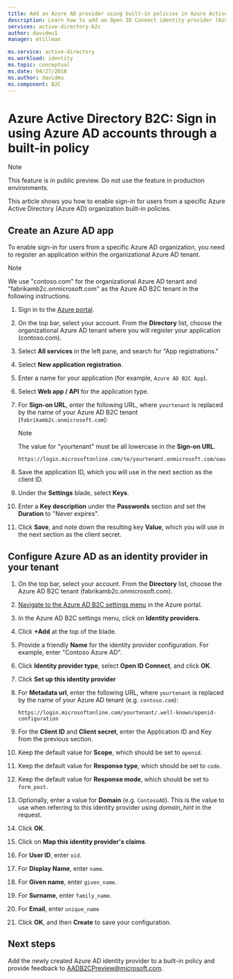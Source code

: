```yaml
---
title: Add an Azure AD provider using built-in policies in Azure Active Directory B2C | Microsoft Docs
description: Learn how to add an Open ID Connect identity provider (Azure AD).
services: active-directory-b2c
author: davidmu1
manager: mtillman

ms.service: active-directory
ms.workload: identity
ms.topic: conceptual
ms.date: 04/27/2018
ms.author: davidmu
ms.component: B2C
---
```


# Azure Active Directory B2C: Sign in using Azure AD accounts through a built-in policy

>[!NOTE]
> This feature is in public preview. Do not use the feature in production environments.

This article shows you how to enable sign-in for users from a specific Azure Active Directory (Azure AD) organization built-in policies.

## Create an Azure AD app

To enable sign-in for users from a specific Azure AD organization, you need to register an application within the organizational Azure AD tenant.

>[!NOTE]
> We use "contoso.com" for the organizational Azure AD tenant and "fabrikamb2c.onmicrosoft.com" as the Azure AD B2C tenant in the following instructions.

1. Sign in to the [Azure portal](https://portal.azure.com).
1. On the top bar, select your account. From the **Directory** list, choose the organizational Azure AD tenant where you will register your application (contoso.com).
1. Select **All services** in the left pane, and search for "App registrations."
1. Select **New application registration**.
1. Enter a name for your application (for example, `Azure AD B2C App`).
1. Select **Web app / API** for the application type.
1. For **Sign-on URL**, enter the following URL, where `yourtenant` is replaced by the name of your Azure AD B2C tenant (`fabrikamb2c.onmicrosoft.com`):

    >[!NOTE]
    >The value for "yourtenant" must be all lowercase in the **Sign-on URL**.

    ```Console
    https://login.microsoftonline.com/te/yourtenant.onmicrosoft.com/oauth2/authresp
    ```

1. Save the application ID, which you will use in the next section as the client ID.
1. Under the **Settings** blade, select **Keys**.
1. Enter a **Key description** under the **Passwords** section and set the **Duration** to "Never expires". 
1. Click **Save**, and note down the resulting key **Value**, which you will use in the next section as the client secret.

## Configure Azure AD as an identity provider in your tenant

1. On the top bar, select your account. From the **Directory** list, choose the Azure AD B2C tenant (fabrikamb2c.onmicrosoft.com).
1. [Navigate to the Azure AD B2C settings menu](active-directory-b2c-app-registration.md#navigate-to-b2c-settings) in the Azure portal.
1. In the Azure AD B2C settings menu, click on **Identity providers**.
1. Click **+Add** at the top of the blade.
1. Provide a friendly **Name** for the identity provider configuration. For example, enter "Contoso Azure AD".
1. Click **Identity provider type**, select **Open ID Connect**, and click **OK**.
1. Click **Set up this identity provider**
1. For **Metadata url**, enter the following URL, where `yourtenant` is replaced by the name of your Azure AD tenant (e.g. `contoso.com`):

    ```Console
    https://login.microsoftonline.com/yourtenant/.well-known/openid-configuration
    ```
1. For the **Client ID** and **Client secret**, enter the Application ID and Key from the previous section.
1. Keep the default value for **Scope**, which should be set to `openid`.
1. Keep the default value for **Response type**, which should be set to `code`.
1. Keep the default value for **Response mode**, which should be set to `form_post`.
1. Optionally, enter a value for **Domain** (e.g. `ContosoAD`). This is the value to use when referring to this identity provider using *domain_hint* in the request. 
1. Click **OK**.
1. Click on **Map this identity provider's claims**.
1. For **User ID**, enter `oid`.
1. For **Display Name**, enter `name`.
1. For **Given name**, enter `given_name`.
1. For **Surname**, enter `family_name`.
1. For **Email**, enter `unique_name`
1. Click **OK**, and then **Create** to save your configuration.

## Next steps

Add the newly created Azure AD identity provider to a built-in policy and provide feedback to [AADB2CPreview@microsoft.com](mailto:AADB2CPreview@microsoft.com).
